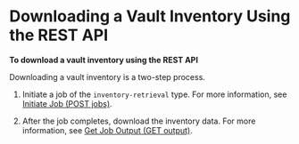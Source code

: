# Downloading a Vault Inventory Using the REST API<a name="retrieving-vault-inventory-rest-api"></a>

**To download a vault inventory using the REST API**

Downloading a vault inventory is a two\-step process\.

1. Initiate a job of the `inventory-retrieval` type\. For more information, see [Initiate Job \(POST jobs\)](api-initiate-job-post.md)\.

1. After the job completes, download the inventory data\. For more information, see [Get Job Output \(GET output\)](api-job-output-get.md)\.
